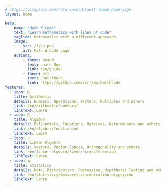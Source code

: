```yaml
---
# https://vitepress.dev/reference/default-theme-home-page
layout: home

hero:
    name: "Math W Code"
    text: "Learn mathematics with lines of code"
    tagline: Mathematics with a different approach
    image:
        src: /icon.png
        alt: Math W Code Logo
    actions:
        - theme: brand
          text: Learn Now
          link: /en/guide/
        - theme: alt
          text: Contribute
          link: https://github.com/xirf/mathwithcode
features:
  - icon: 🔢
    title: Arithmetic
    details: Numbers, Operations, Factors, Multiples and others
    link: /en/arithmetic/numbers/
    linkText: Learn
  - icon: 📐
    title: Algebra
    details: Polynomials, Equations, Matrices, Determinants and others
    link: /en/algebra/function/en
    linkText: Learn
  - icon: 📈
    title: Linear Algebra
    details: Vectors, Vector Spaces, Orthogonality and others
    link: /en/linear-algebra/linear-transformation
    linkText: Learn
  - icon: 📊
    title: Statistics
    details: Data, Distribution, Regression, Hypothesis Testing and others
    link: /en/statistics/measures-concentration-dispersion
    linkText: Learn
---
```


<script setup>
  import Home from '@theme/components/HomePage.vue'
</script>

<Home />

<style>
:root {
  --vp-home-hero-name-color: transparent;
  --vp-home-hero-name-background: -webkit-linear-gradient(120deg, #f6c79f 30%, #35dada);

  --vp-home-hero-image-background-image: linear-gradient(-45deg, #f6c79f 50%, #35dada 50%);
  --vp-home-hero-image-filter: blur(44px);
}

@media (min-width: 640px) {
  :root {
    --vp-home-hero-image-filter: blur(56px);
  }
}

@media (min-width: 960px) {
  :root {
    --vp-home-hero-image-filter: blur(68px);
  }
}
</style>
